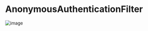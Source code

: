 # AnonymousAuthenticationFilter

![image](https://user-images.githubusercontent.com/43431081/89968440-c8c45c00-dc8e-11ea-9b38-053ea30c9bb6.png)